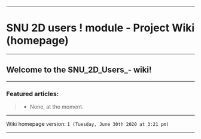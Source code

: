 
***

# SNU 2D users ! module - Project Wiki (homepage)

***

## Welcome to the SNU_2D_Users_- wiki!

***

### Featured articles:

> * None, at the moment.

***

Wiki homepage version: `1 (Tuesday, June 30th 2020 at 3:21 pm)`

***
